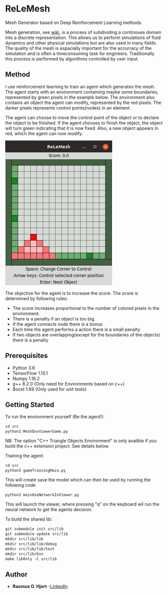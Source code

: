 # ReLeMesh 
Mesh Generator based on Deep Reinforcement Learning methods. 

Mesh generation, see [wiki](https://en.wikipedia.org/wiki/Mesh_generation), is a process of subdividing a continoues domain into a discrete representation. 
This allows us to perform simulations of fluid dynamics and other physical simulations but are also used in many fields. 
The quality of the mesh is espacially important for the accurracy of the simulation and is often a timeconsuming task for engineers. 
Traditionally this process is performed by algorithms controlled by user input. 

## Method
I use reinforcement learning to train an agent which generates the mesh. The agent starts with an environment containing maybe some boundaries, represented by green pixels in the example below. The environment also contains an object the agent can modify, represented by the red pixels. The darker pixels represents control points(nodes) in an element.   

The agent can choose to move the control point of the object or to declare the object to be finished. If the agent chooses to finish the object, the object will turn green indicating that it is now fixed. Also, a new object appears in red, which the agent can now modify. 
 
![load](https://raw.githubusercontent.com/rahj0/ReLeMesh/master/example.gif)

The objective for the agent is to increase the score. The score is determined by following rules:
  * The score increases proportional to the number of colored pixels in the environment. 
  * There is a penalty if an object is too big.
  * If the agent connects node there is a bonus
  * Each time the agent performs a action there is a small penalty
  * If two objects are overlapping(except for the boundaries of the objects) there is a penalty

## Prerequisites

* Python 3.6
* TensorFlow 1.13.1
* Numpy 1.16.2
* g++ 8.2.0 (Only need for Environments based on c++)
* Boost 1.69 (Only used for unit tests)

## Getting Started

To run the environment yourself (Be the agent!):
```
cd src
python3 MeshEnvViewerGame.py
```
NB: The option "C++ Triangle Objects Environment" is only availble if you build the c++ extension project. See details below.

Training the agent: 
```
cd src
python3 gameTrainingMain.py
```
This will create save the model which can then be used by running the following code
```
python3 mainUseNetworkInViewer.py
```
This will launch the viewer, where pressing "q" on the keyboard wil run the neural network to get the agents decision.


To build the shared lib:
```
git submodule init src/lib
git submodule update src/lib
mkdir src/lib/lib 
mkdir src/lib/lib/debug
mkdir src/lib/lib/test
mkdir src/lib/bin
make libOnly -C src/lib
```
## Author

* **Rasmus O. Hjort** -[LinkedIn](linkedin.com/in/rasmus-o-hjort-b8179289)
